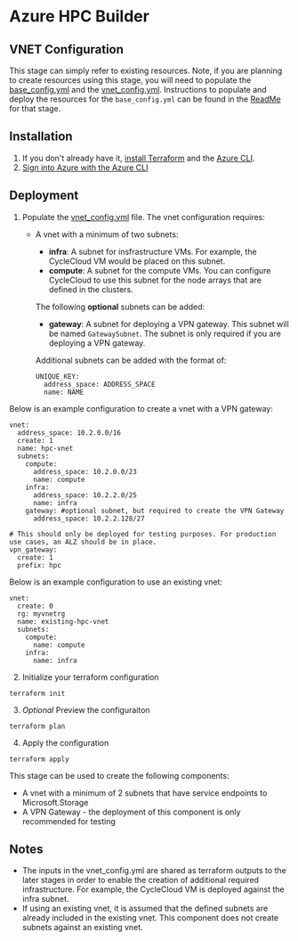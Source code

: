 # Azure HPC Builder
## VNET Configuration 
This stage can simply refer to existing resources. Note, if you are planning to create resources using this stage, you will need to populate the [base_config.yml](../0_base/cfg/base_config.yml) and the [vnet_config.yml](./cfg/vnet_config.yml). Instructions to populate and deploy the resources for the `base_config.yml` can be found in the [ReadMe](../0_base/ReadMe.md) for that stage.   

## Installation 

1. If you don't already have it, [install Terraform](https://developer.hashicorp.com/terraform/install) and the [Azure CLI](https://learn.microsoft.com/en-us/cli/azure/install-azure-cli).
2. [Sign into Azure with the Azure CLI](https://learn.microsoft.com/en-us/cli/azure/authenticate-azure-cli) 

## Deployment

1. Populate the [vnet_config.yml](./cfg/vnet_config.yml) file. The vnet configuration requires: 
    - A vnet with a minimum of two subnets: 
        - **infra**: A subnet for insfrastructure VMs. For example, the CycleCloud VM would be placed on this subnet. 
        - **compute**: A subnet for the compute VMs. You can configure CycleCloud to use this subnet for the node arrays that are defined in the clusters.

      The following **optional** subnets can be added: 
        - **gateway**: A subnet for deploying a VPN gateway. This subnet will be named `GatewaySubnet`. The subnet is only required if you are deploying a VPN gateway.  

      Additional subnets can be added with the format of:
      ```
      UNIQUE_KEY:  
        address_space: ADDRESS_SPACE  
        name: NAME
      ```

Below is an example configuration to create a vnet with a VPN gateway:    
```
vnet:
  address_space: 10.2.0.0/16
  create: 1
  name: hpc-vnet
  subnets:
    compute:
      address_space: 10.2.0.0/23
      name: compute
    infra:
      address_space: 10.2.2.0/25
      name: infra
    gateway: #optional subnet, but required to create the VPN Gateway
      address_space: 10.2.2.128/27

# This should only be deployed for testing purposes. For production use cases, an ALZ should be in place.
vpn_gateway:
  create: 1
  prefix: hpc
```

Below is an example configuration to use an existing vnet:    
```
vnet:
  create: 0
  rg: myvnetrg
  name: existing-hpc-vnet
  subnets:
    compute:
      name: compute
    infra:
      name: infra
```


2. Initialize your terraform configuration
```
terraform init 
```
3. *Optional* Preview the configuraiton 
```
terraform plan
```
4. Apply the configuration 
```
terraform apply
```

This stage can be used to create the following components: 
 - A vnet with a minimum of 2 subnets that have service endpoints to Microsoft.Storage
 - A VPN Gateway - the deployment of this component is only recommended for testing  


## Notes
- The inputs in the vnet_config.yml are shared as terraform outputs to the later stages in order to enable the creation of additional required infrastructure. For example, the CycleCloud VM is deployed against the infra subnet.
- If using an existing vnet, it is assumed that the defined subnets are already included in the existing vnet. This component does not create subnets against an existing vnet.  


